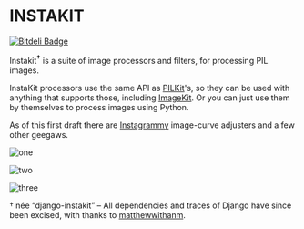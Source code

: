 INSTAKIT
========

[![Bitdeli Badge](https://d2weczhvl823v0.cloudfront.net/fish2000/django-instakit/trend.png)](https://bitdeli.com/free "Bitdeli Badge")

Instakit<sup><b>†</b></sup> is a suite of image processors and filters, for processing PIL images.

InstaKit processors use the same API as [PILKit](https://github.com/matthewwithanm/pilkit)'s,
so they can be used with anything that supports those, including [ImageKit](https://github.com/matthewwithanm/django-imagekit).
Or you can just use them by themselves to process images using Python.

As of this first draft there are [Instagrammy](http://www.instagram.com/) image-curve adjusters and a few other geegaws.

![one](http://i.imgur.com/pQ6Vw.jpg)

![two](http://i.imgur.com/ln1Eq.jpg)

![three](http://i.imgur.com/MBuC5.jpg)


 † née “django-instakit” – All dependencies and traces of Django have since been excised, with thanks to [matthewwithanm](https://github.com/matthewwithanm).
